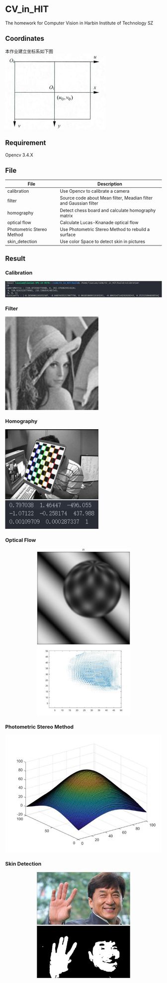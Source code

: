 # CV_in_HIT
The homework for Computer Vision in Harbin Institute of Technology SZ

## Coordinates
本作业建立坐标系如下图  
![coordinates](data/coordinates.png)  

## Requirement
Opencv 3.4.X

## File
| File                      | Description                                                       |
| ------------------------- | ----------------------------------------------------------------- |
| calibration               | Use Opencv to calibrate a camera                                  |
| filter                    | Source code about Mean filter, Meadian filter and Gaussian filter |
| homography                | Detect chess board and calculate homography matrix                |
| optical flow              | Calculate Lucas-Knanade optical flow                              |
| Photometric Stereo Method | Use Photometric Stereo Method to rebuild a surface                |
| skin_detection            | Use color Space to detect skin in pictures                        |


## Result
### Calibration
![calibration](data/calibration.png)
### Filter
![Gaussian](data/filter/dst/Gausian55_opencv.jpg)

### Homography
<p float="left">
    <img src="homography/result/left7/dst.jpg" width="300"/><img src="homography/result/left7/left7.png" width="300"/>
</p>

### Optical Flow
<center class="left">
    <img src="optical flow\sphere0.png" width="300"/><img src="optical flow\dst.jpg" width="300"/>
</center>

### Photometric Stereo Method
![PSM](Photometric%20Stereo%20Method/重建图.jpg)

### Skin Detection
<center class="half">
    <img src="data\skin\picture1.png" width="300"/><img src="data\skin\dst1.png" width="300"/>
</center>



